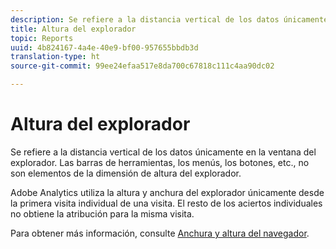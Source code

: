 ```yaml
---
description: Se refiere a la distancia vertical de los datos únicamente en la ventana del explorador. Las barras de herramientas, los menús, los botones, etc., no son elementos de la dimensión de altura del explorador.
title: Altura del explorador
topic: Reports
uuid: 4b824167-4a4e-40e9-bf00-957655bbdb3d
translation-type: ht
source-git-commit: 99ee24efaa517e8da700c67818c111c4aa90dc02

---
```



# Altura del explorador

Se refiere a la distancia vertical de los datos únicamente en la ventana del explorador. Las barras de herramientas, los menús, los botones, etc., no son elementos de la dimensión de altura del explorador.

Adobe Analytics utiliza la altura y anchura del explorador únicamente desde la primera visita individual de una visita. El resto de los aciertos individuales no obtiene la atribución para la misma visita.

Para obtener más información, consulte [Anchura y altura del navegador](/help/components/c-variables/dimensionslist/browser-width.md).
